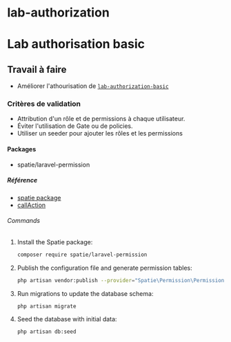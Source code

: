 # lab-authorization
# Lab authorisation basic

## Travail à faire

- Améliorer l'athourisation de [`lab-authorization-basic`](https://github.com/Jalil-Betroji/lab-authorization-basic.git)

### Critères de validation

- Attribution d'un rôle et de permissions à chaque utilisateur.
- Éviter l'utilisation de Gate ou de policies.
- Utiliser un seeder pour ajouter les rôles et les permissions

#### Packages

- spatie/laravel-permission

##### Référence 

- [spatie package](https://spatie.be/docs/laravel-permission/v6/introduction)
- [callAction](https://hotexamples.com/examples/illuminate.routing/Controller/callAction/php-controller-callaction-method-examples.html)

###### Commands

1. Install the Spatie package:

    ```bash
    composer require spatie/laravel-permission
    ```

2. Publish the configuration file and generate permission tables:

    ```bash
    php artisan vendor:publish --provider="Spatie\Permission\PermissionServiceProvider"
    ```

3. Run migrations to update the database schema:

    ```bash
    php artisan migrate
    ```

4. Seed the database with initial data:

    ```bash
    php artisan db:seed
    ```
